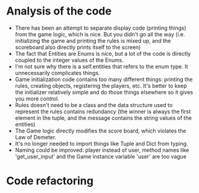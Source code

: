 # Analysis of the code

- There has been an attempt to separate display code (printing things) from the game logic, which is nice. But you didn't go all the way (i.e. initializing the game and printing the rules is mixed up, and the scoreboard also directly prints itself to the screen)
- The fact that Entities are Enums is nice, but a lot of the code is directly coupled to the integer values of the Enums.
- I'm not sure why there is a self.entities that refers to the enum type. It unnecessarily complicates things.
- Game initialization code contains too many different things: printing the rules, creating objects, registering the players, etc. It's better to keep the initializer relatively simple and do those things elsewhere so it gives you more control.
- Rules doesn't need to be a class and the data structure used to represent the rules contains redundancy (the winner is always the first element in the tuple, and the message contains the string values of the entities)
- The Game logic directly modifies the score board, which violates the Law of Demeter.
- It's no longer needed to import things like Tuple and Dict from typing.
- Naming could be improved: player instead of user, method names like 'get_user_input' and the Game instance variable 'user' are too vague

# Code refactoring
